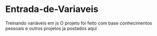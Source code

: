 # Entrada-de-Variaveis
Treinando variáveis em js
O projeto foi feito com base conhecimentos pessoais e outros projetos ja postados aqui
